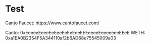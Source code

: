 # Test

Canto Faucet: https://www.cantofaucet.com/

Canto: 0xEeeeeEeeeEeEeeEeEeEeeEEEeeeeEeeeeeeeEEeE
WETH: 0xa1EA0B2354F5A344110af2b6AD68e75545009a03
